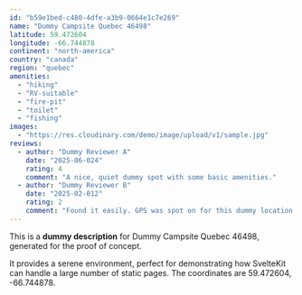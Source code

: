 ```yaml
---
id: "b59e1bed-c480-4dfe-a3b9-0664e1c7e269"
name: "Dummy Campsite Quebec 46498"
latitude: 59.472604
longitude: -66.744878
continent: "north-america"
country: "canada"
region: "quebec"
amenities:
  - "hiking"
  - "RV-suitable"
  - "fire-pit"
  - "toilet"
  - "fishing"
images:
  - "https://res.cloudinary.com/demo/image/upload/v1/sample.jpg"
reviews:
  - author: "Dummy Reviewer A"
    date: "2025-06-024"
    rating: 4
    comment: "A nice, quiet dummy spot with some basic amenities."
  - author: "Dummy Reviewer B"
    date: "2025-02-012"
    rating: 2
    comment: "Found it easily. GPS was spot on for this dummy location."
---
```


This is a **dummy description** for Dummy Campsite Quebec 46498, generated for the proof of concept.

It provides a serene environment, perfect for demonstrating how SvelteKit can handle a large number of static pages. The coordinates are 59.472604, -66.744878.
